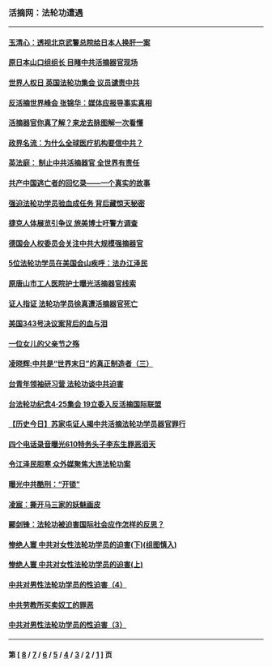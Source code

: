 ### 活摘网：法轮功遭遇
---
#### [玉清心：透视北京武警总院给日本人换肝一案](../../pages/nf5881/n13771978.md?03230430) 
#### [原日本山口组组长 目睹中共活摘器官现场](../../pages/nf5881/n13767360.md?03230430) 
#### [世界人权日 英国法轮功集会 议员谴责中共](../../pages/nf5881/n13431763.md?03230430) 
#### [反活摘世界峰会 张锦华：媒体应报导事实真相](../../pages/nf5881/n13278502.md?03230430) 
#### [活摘器官你真了解？来龙去脉图解一次看懂](../../pages/nf5881/n13013820.md?03230430) 
#### [政界名流：为什么全球医疗机构要信中共？](../../pages/nf5881/n11945479.md?03230430) 
#### [英法庭： 制止中共活摘器官 全世界有责任](../../pages/nf5881/n11330691.md?03230430) 
#### [共产中国逃亡者的回忆录——一个真实的故事](../../pages/nf5881/n10918649.md?03230430) 
#### [强迫法轮功学员验血成任务 背后藏惊天秘密](../../pages/nf5881/n4252384.md?03230430) 
#### [捷克人体展览引争议 旅美博士吁警方调查](../../pages/nf5881/n9429187.md?03230430) 
#### [德国会人权委员会关注中共大规模强摘器官](../../pages/nf5881/n8418950.md?03230430) 
#### [5位法轮功学员在美国会山疾呼：法办江泽民](../../pages/nf5881/n8101519.md?03230430) 
#### [原唐山市工人医院护士曝光活摘器官线索](../../pages/nf5881/n8076384.md?03230430) 
#### [证人指证 法轮功学员徐真遭活摘器官死亡](../../pages/nf5881/n8042467.md?03230430) 
#### [美国343号决议案背后的血与泪](../../pages/nf5881/n8020684.md?03230430) 
#### [一位女儿的父亲节之殇](../../pages/nf5881/n8014122.md?03230430) 
#### [凌晓辉:中共是“世界末日”的真正制造者（三）](../../pages/nf5881/n4210333.md?03230430) 
#### [台青年领袖研习营 法轮功谈中共迫害](../../pages/nf5881/n4141857.md?03230430) 
#### [台法轮功纪念4‧25集会 19立委入反活摘国际联盟](../../pages/nf5881/n4141821.md?03230430) 
#### [【历史今日】苏家屯证人揭中共活摘法轮功学员器官罪行](../../pages/nf5881/n4135912.md?03230430) 
#### [四个电话录音曝光610特务头子李东生罪恶滔天](../../pages/nf5881/n4040060.md?03230430) 
#### [令江泽民胆寒 众外媒聚焦大连法轮功案](../../pages/nf5881/n3932671.md?03230430) 
#### [曝光中共酷刑：“开锁”](../../pages/nf5881/n3889373.md?03230430) 
#### [凌宸：撕开马三家的妖魅画皮](../../pages/nf5881/n3849369.md?03230430) 
#### [郦剑锋：法轮功被迫害国际社会应作怎样的反思？](../../pages/nf5881/n3824560.md?03230430) 
#### [惨绝人寰 中共对女性法轮功学员的迫害(下)(组图慎入)](../../pages/nf5881/n3816285.md?03230430) 
#### [惨绝人寰 中共对女性法轮功学员的迫害(上)](../../pages/nf5881/n3815374.md?03230430) 
#### [中共对男性法轮功学员的性迫害（4）](../../pages/nf5881/n3769144.md?03230430) 
#### [中共劳教所买卖奴工的罪恶](../../pages/nf5881/n3769378.md?03230430) 
#### [中共对男性法轮功学员的性迫害（3）](../../pages/nf5881/n3768231.md?03230430) 

---
#### 第 [ [8](./8.md?03230430) / [7](./7.md?03230430) / [6](./6.md?03230430) / [5](./5.md?03230430) / [4](./4.md?03230430) / [3](./3.md?03230430) / [2](./2.md?03230430) / [1](./1.md?03230430) ] 页
